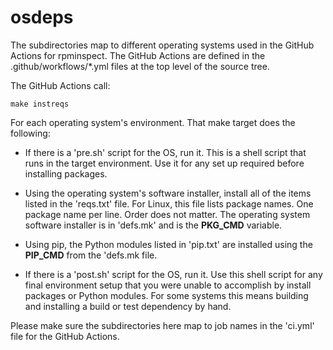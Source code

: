 osdeps
======

The subdirectories map to different operating systems used in the
GitHub Actions for rpminspect.  The GitHub Actions are defined in the
.github/workflows/*.yml files at the top level of the source tree.

The GitHub Actions call:

    make instreqs

For each operating system's environment.  That make target does the following:

* If there is a 'pre.sh' script for the OS, run it.  This is a shell
  script that runs in the target environment.  Use it for any set up
  required before installing packages.

* Using the operating system's software installer, install all of the
  items listed in the 'reqs.txt' file.  For Linux, this file lists
  package names.  One package name per line.  Order does not matter.
  The operating system software installer is in 'defs.mk' and is the
  **PKG_CMD** variable.

* Using pip, the Python modules listed in 'pip.txt' are installed
  using the **PIP_CMD** from the 'defs.mk file.

* If there is a 'post.sh' script for the OS, run it.  Use this shell
  script for any final environment setup that you were unable to
  accomplish by install packages or Python modules.  For some systems
  this means building and installing a build or test dependency by
  hand.

Please make sure the subdirectories here map to job names in the
'ci.yml' file for the GitHub Actions.
